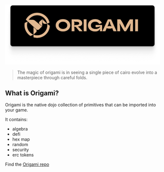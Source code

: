 ![origami](../images/origami.png)

> The magic of origami is in seeing a single piece of cairo evolve into a masterpiece through careful folds.

## What is Origami?

Origami is the native dojo collection of primitives that can be imported into your game.

It contains:

- algebra
- defi
- hex map
- random
- security
- erc tokens

Find the [Origami repo](https://github.com/dojoengine/origami)

